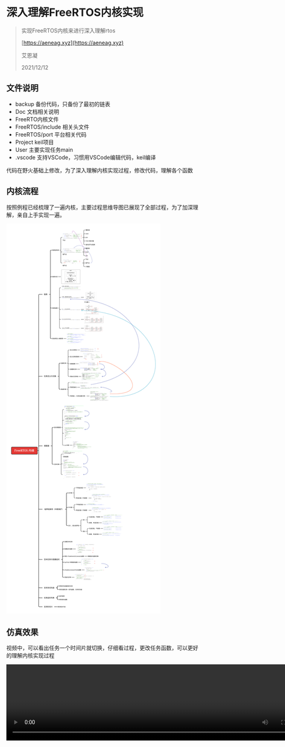 # 深入理解FreeRTOS内核实现
> 实现FreeRTOS内核来进行深入理解rtos
>
> [https://aeneag.xyz](https://aeneag.xyz)
>
> 艾恩凝
>
> 2021/12/12

## 文件说明

- backup 备份代码，只备份了最初的链表
- Doc 文档相关说明
- FreeRTO内核文件
- FreeRTOS/include 相关头文件
- FreeRTOS/port 平台相关代码
- Project keil项目
- User 主要实现任务main
- .vscode 支持VSCode，习惯用VSCode编辑代码，keil编译

代码在野火基础上修改，为了深入理解内核实现过程，修改代码，理解各个函数

## 内核流程

按照例程已经梳理了一遍内核，主要过程思维导图已展现了全部过程，为了加深理解，亲自上手实现一遍。

![freertos](Doc/FreeRTOS.png)

## 仿真效果

视频中，可以看出任务一个时间片就切换，仔细看过程，更改任务函数，可以更好的理解内核实现过程

<video src="Doc/FreeRTOS.mp4" width="800px" height="200px" controls="controls"></video>
